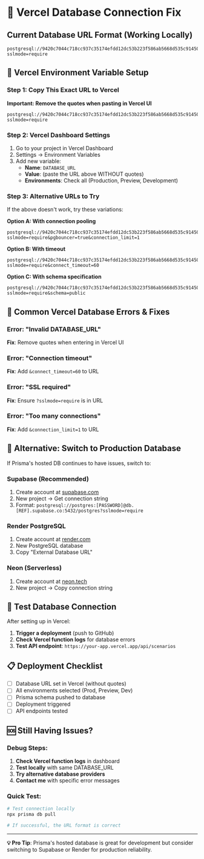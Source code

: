 # 🔧 Vercel Database Connection Fix

## Current Database URL Format (Working Locally)
```
postgresql://9420c7044c718cc937c35174efdd12dc53b223f586ab5668d535c91450dc16f1:sk_dwwYG5_rE1m68EmMUA26N@db.prisma.io:5432/postgres?sslmode=require
```

## 🎯 Vercel Environment Variable Setup

### Step 1: Copy This Exact URL to Vercel
**Important: Remove the quotes when pasting in Vercel UI**

```
postgresql://9420c7044c718cc937c35174efdd12dc53b223f586ab5668d535c91450dc16f1:sk_dwwYG5_rE1m68EmMUA26N@db.prisma.io:5432/postgres?sslmode=require
```

### Step 2: Vercel Dashboard Settings
1. Go to your project in Vercel Dashboard
2. Settings → Environment Variables
3. Add new variable:
   - **Name**: `DATABASE_URL`
   - **Value**: (paste the URL above WITHOUT quotes)
   - **Environments**: Check all (Production, Preview, Development)

### Step 3: Alternative URLs to Try

If the above doesn't work, try these variations:

**Option A: With connection pooling**
```
postgresql://9420c7044c718cc937c35174efdd12dc53b223f586ab5668d535c91450dc16f1:sk_dwwYG5_rE1m68EmMUA26N@db.prisma.io:5432/postgres?sslmode=require&pgbouncer=true&connection_limit=1
```

**Option B: With timeout**
```
postgresql://9420c7044c718cc937c35174efdd12dc53b223f586ab5668d535c91450dc16f1:sk_dwwYG5_rE1m68EmMUA26N@db.prisma.io:5432/postgres?sslmode=require&connect_timeout=60
```

**Option C: With schema specification**
```
postgresql://9420c7044c718cc937c35174efdd12dc53b223f586ab5668d535c91450dc16f1:sk_dwwYG5_rE1m68EmMUA26N@db.prisma.io:5432/postgres?sslmode=require&schema=public
```

## 🚨 Common Vercel Database Errors & Fixes

### Error: "Invalid DATABASE_URL"
**Fix**: Remove quotes when entering in Vercel UI

### Error: "Connection timeout"
**Fix**: Add `&connect_timeout=60` to URL

### Error: "SSL required"
**Fix**: Ensure `?sslmode=require` is in URL

### Error: "Too many connections"
**Fix**: Add `&connection_limit=1` to URL

## 🔄 Alternative: Switch to Production Database

If Prisma's hosted DB continues to have issues, switch to:

### Supabase (Recommended)
1. Create account at [supabase.com](https://supabase.com)
2. New project → Get connection string
3. Format: `postgresql://postgres:[PASSWORD]@db.[REF].supabase.co:5432/postgres?sslmode=require`

### Render PostgreSQL
1. Create account at [render.com](https://render.com)
2. New PostgreSQL database
3. Copy "External Database URL"

### Neon (Serverless)
1. Create account at [neon.tech](https://neon.tech)
2. New project → Copy connection string

## 🧪 Test Database Connection

After setting up in Vercel:

1. **Trigger a deployment** (push to GitHub)
2. **Check Vercel function logs** for database errors
3. **Test API endpoint**: `https://your-app.vercel.app/api/scenarios`

## 📋 Deployment Checklist

- [ ] Database URL set in Vercel (without quotes)
- [ ] All environments selected (Prod, Preview, Dev)
- [ ] Prisma schema pushed to database
- [ ] Deployment triggered
- [ ] API endpoints tested

## 🆘 Still Having Issues?

### Debug Steps:
1. **Check Vercel function logs** in dashboard
2. **Test locally** with same DATABASE_URL
3. **Try alternative database providers**
4. **Contact me** with specific error messages

### Quick Test:
```bash
# Test connection locally
npx prisma db pull

# If successful, the URL format is correct
```

---

**💡 Pro Tip**: Prisma's hosted database is great for development but consider switching to Supabase or Render for production reliability.